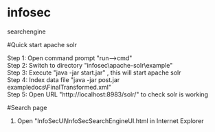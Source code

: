 # infosec
searchengine

#Quick start apache solr

Step 1: Open command prompt "run-->cmd" <br/>
Step 2: Switch to directory "infosec\apache-solr\example" <br/>
Step 3: Execute "java -jar start.jar" , this will start apache solr <br/>
Step 4: Index data file "java -jar post.jar exampledocs\FinalTransformed.xml" <br/>
Step 5: Open URL "http://localhost:8983/solr/" to check solr is working 

#Search page

1. Open "InfoSecUI\InfoSecSearchEngineUI.html in Internet Explorer <br/>